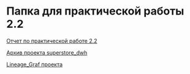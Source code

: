 <h1>Папка для практической работы 2.2</h1>

[Отчет по практической работе 2.2](./БД_251м_Бобылева_Отчет.pdf)

[Архив проекта superstore_dwh](./superstore_dwh.zip)

[Lineage_Graf проекта](./Lineage_Graf.jpeg)
